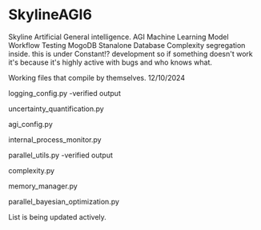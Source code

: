 # SkylineAGI6
Skyline Artificial General intelligence. AGI Machine Learning Model
Workflow Testing
MogoDB Stanalone Database
Complexity segregation inside.
this is under Constant!? development so if something doesn't 
work it's because it's highly active with bugs and who knows what.

Working files that compile by themselves.
12/10/2024

logging_config.py -verified output

uncertainty_quantification.py

agi_config.py

internal_process_monitor.py

parallel_utils.py -verified output

complexity.py

memory_manager.py

parallel_bayesian_optimization.py

List is being updated actively.
